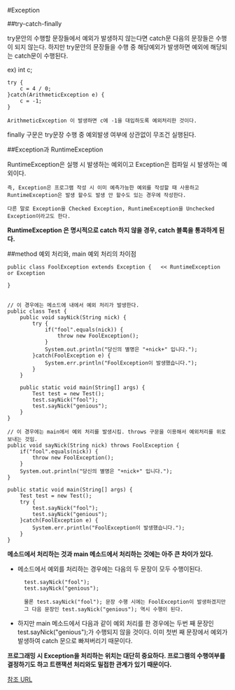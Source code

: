 #Exception

##try-catch-finally

try문안의 수행할 문장들에서 예외가 발생하지 않는다면 catch문 다음의 문장들은 수행이 되지 않는다. 
하지만 try문안의 문장들을 수행 중 해당예외가 발생하면 예외에 해당되는 catch문이 수행된다.

ex)
	int c;

	try {
    	c = 4 / 0;
	}catch(ArithmeticException e) {
	    c = -1;
	}

	ArithmeticException 이 발생하면 c에 -1을 대입하도록 예외처리한 것이다.

finally 구문은 try문장 수행 중 예외발생 여부에 상관없이 무조건 실행된다.

##Exception과 RuntimeException

RuntimeException은 실행 시 발생하는 예외이고 Exception은 컴파일 시 발생하는 예외이다. 

	즉, Exception은 프로그램 작성 시 이미 예측가능한 예외를 작성할 때 사용하고 RuntimeException은 발생 할수도 발생 안 할수도 있는 경우에 작성한다.

	다른 말로 Exception을 Checked Exception, RuntimeException을 Unchecked Exception이라고도 한다.

**RuntimeException 은 명시적으로 catch 하지 않을 경우, catch 블록을 통과하게 된다.**

##method 예외 처리와, main 예외 처리의 차이점 

	public class FoolException extends Exception {   << RuntimeException or Exception

	}


	// 이 경우에는 메소드에 내에서 예외 처리가 발생한다.
	public class Test {
	    public void sayNick(String nick) {
	        try {
	            if("fool".equals(nick)) {
	                throw new FoolException();
	            }
	            System.out.println("당신의 별명은 "+nick+" 입니다.");
	        }catch(FoolException e) {
	            System.err.println("FoolException이 발생했습니다.");
	        }
	    }

	    public static void main(String[] args) {
	        Test test = new Test();
	        test.sayNick("fool");
	        test.sayNick("genious");
	    }
	}

	// 이 경우에는 main에서 예외 처리를 발생시킴. throws 구문을 이용해서 예외처리를 위로 보내는 것임.
	public void sayNick(String nick) throws FoolException {
	    if("fool".equals(nick)) {
	        throw new FoolException();
	    }
    	System.out.println("당신의 별명은 "+nick+" 입니다.");
	}

	public static void main(String[] args) {
    	Test test = new Test();
	    try {
	        test.sayNick("fool");
	        test.sayNick("genious");
	    }catch(FoolException e) {
	        System.err.println("FoolException이 발생했습니다.");
	    }
	}

**메소드에서 처리하는 것과 main 메소드에서 처리하는 것에는 아주 큰 차이가 있다.**

- 메소드에서 예외를 처리하는 경우에는 다음의 두 문장이 모두 수행이된다.

		test.sayNick("fool");
		test.sayNick("genious");

		물론 test.sayNick("fool"); 문장 수행 시에는 FoolException이 발생하겠지만 
		그 다음 문장인 test.sayNick("genious"); 역시 수행이 된다.

- 하지만 main 메소드에서 다음과 같이 예외 처리를 한 경우에는 두번 째 문장인 test.sayNick("genious");가 수행되지 않을 것이다. 이미 첫번 째 문장에서 예외가 발생하여 catch 문으로 빠져버리기 때문이다.


**프로그래밍 시 Exception을 처리하는 위치는 대단히 중요하다. 프로그램의 수행여부를 결정하기도 하고 트랜잭션 처리와도 밀접한 관계가 있기 때문이다.**

[참조 URL](https://wikidocs.net/229)
